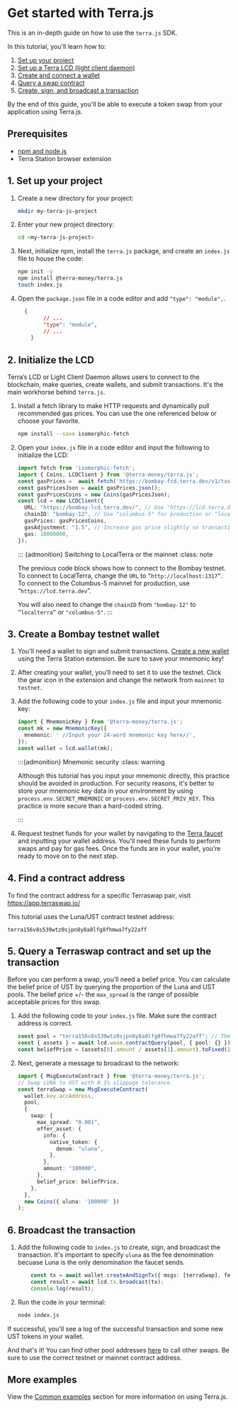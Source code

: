 # Get started with Terra.js

This is an in-depth guide on how to use the `terra.js` SDK. 

In this tutorial, you'll learn how to:

1. [Set up your project](#1-set-up-your-project)
2. [Set up a Terra LCD (light client daemon)](#2-initialize-the-lcd)
3. [Create and connect  a wallet](#3-create-a-bombay-testnet-wallet)
4. [Query a swap contract](#5-query-a-terraswap-contract-and-set-up-the-transaction)
5. [Create, sign, and broadcast a transaction](#6-broadcast-the-transaction)

By the end of this guide, you'll be able to execute a token swap from your application using Terra.js.

## Prerequisites
- [npm and node.js](https://docs.npmjs.com/downloading-and-installing-node-js-and-npm)
- Terra Station browser extension

## 1. Set up your project

1. Create a new directory for your project: 

   ```sh
   mkdir my-terra-js-project
   
   ```

2. Enter your new project directory:

   ``` sh
   cd <my-terra-js-project>
   ```

3. Next, initialize npm, install the `terra.js` package, and create an `index.js` file to house the code:



   ```sh
   npm init -y
   npm install @terra-money/terra.js
   touch index.js
   ```

4. Open the `package.json` file in a code editor and add `"type": "module",`.

   ```json
     {
           // ...
           "type": "module",
           // ...
       }
   ```

## 2. Initialize the LCD

Terra’s LCD or Light Client Daemon allows users to connect to the blockchain,  make queries, create wallets, and submit transactions. It's the main workhorse behind `terra.js`.

1. Install a fetch library to make HTTP requests and dynamically pull recommended gas prices. You can use the one referenced below or choose your favorite.

   ```sh
   npm install --save isomorphic-fetch
   ```

2. Open your `index.js` file in a code editor and input the following to initialize the LCD:

   ```ts
   import fetch from 'isomorphic-fetch';
   import { Coins, LCDClient } from '@terra-money/terra.js';
   const gasPrices =  await fetch('https://bombay-fcd.terra.dev/v1/txs/gas_prices');
   const gasPricesJson = await gasPrices.json();
   const gasPricesCoins = new Coins(gasPricesJson); 
   const lcd = new LCDClient({
     URL: "https://bombay-lcd.terra.dev/", // Use "https://lcd.terra.dev" for prod "http://localhost:1317" for localterra.
     chainID: "bombay-12", // Use "columbus-5" for production or "localterra".
     gasPrices: gasPricesCoins,
     gasAdjustment: "1.5", // Increase gas price slightly so transactions go through smoothly.
     gas: 10000000,
   });
   ```

   ::: {admonition} Switching to LocalTerra or the mainnet
   :class: note

   The previous code block shows how to connect to the Bombay testnet. To connect to LocalTerra, change the `URL` to `”http://localhost:1317”`. To connect to the Columbus-5 mainnet for production, use “`https://lcd.terra.dev`”.
   
   You will also need to change the `chainID` from `"bombay-12"` to `”localterra”` or `"columbus-5"`. 
   :::

## 3. Create a Bombay testnet wallet

1. You'll need a wallet to sign and submit transactions. [Create a new wallet](../../../learn/terra-station/download/terra-station-extension.md#create-a-wallet) using the Terra Station extension. Be sure to save your mnemonic key!

2. After creating your wallet, you’ll need to set it to use the testnet. Click the gear icon in the extension and change the network from `mainnet` to `testnet`. 

3. Add the following code to your `index.js` file and input your mnemonic key:

   ```ts
   import { MnemonicKey } from '@terra-money/terra.js';
   const mk = new MnemonicKey({
     mnemonic: ' //Input your 24-word mnemonic key here//',
   });
   const wallet = lcd.wallet(mk);
   ```

   :::{admonition} Mnemonic security
   :class: warning
   
   Although this tutorial has you input your mnemonic directly, this practice should be avoided in production. 
   For security reasons, it's better to store your mnemonic key  data in your environment by using `process.env.SECRET_MNEMONIC` or `process.env.SECRET_PRIV_KEY`. This practice is more secure than a hard-coded string.
   
   :::

4. Request testnet funds for your wallet by navigating to the [Terra faucet](https://faucet.terra.money) and inputting your wallet address. You'll need these funds to perform swaps and pay for gas fees. Once the funds are in your wallet, you’re ready to move on to the next step. 

## 4. Find a contract address

To find the contract address for a specific Terraswap pair, visit https://app.terraswap.io/  

This tutorial uses the Luna/UST contract testnet address:

`terra156v8s539wtz0sjpn8y8a8lfg8fhmwa7fy22aff`

## 5. Query a Terraswap contract and set up the transaction

Before you can perform a swap, you’ll need a belief price. You can calculate the belief price of UST by querying the proportion of the Luna and UST pools. The belief price +/- the `max_spread` is the range of possible acceptable prices for this swap.

1. Add the following code to your `index.js` file. Make sure the contract address is correct. 

   ```ts
   const pool = "terra156v8s539wtz0sjpn8y8a8lfg8fhmwa7fy22aff"; // The LUNA/UST terraswap contract address on Bombay.
   const { assets } = await lcd.wasm.contractQuery(pool, { pool: {} }); // Fetch the amount of each asset in the pool.
   const beliefPrice = (assets[0].amount / assets[1].amount).toFixed(18); // Calculate belief price using proportion of pool balances.
   ```

2. Next, generate a message to broadcast to the network:

   ```ts
   import { MsgExecuteContract } from '@terra-money/terra.js';
   // Swap LUNA to UST with 0.1% slippage tolerance.
   const terraSwap = new MsgExecuteContract(
     wallet.key.accAddress,
     pool, 
     {
       swap: {
         max_spread: "0.001",
         offer_asset: {
           info: {
             native_token: {
               denom: "uluna",
             },
           },
           amount: "100000",
         },
         belief_price: beliefPrice,
       },
     },
     new Coins({ uluna: '100000' })
   );
   ```

## 6. Broadcast the transaction

1. Add the following code to `index.js` to create, sign, and broadcast the transaction. It's important to specify `uluna` as the fee denomination becuase Luna is the only denomination the faucet sends. 

   ```ts
       const tx = await wallet.createAndSignTx({ msgs: [terraSwap], feeDenoms: ['uluna'] });
       const result = await lcd.tx.broadcast(tx);
       console.log(result);
   ```

2. Run the code in your terminal:

   ```sh
   node index.js
   ```

If successful, you'll see a log of the successful transaction and some new UST tokens in your wallet.

And that's it! You can find other pool addresses [here](https://app.terraswap.io/) to call other swaps. Be sure to use the correct testnet or mainnet contract address. 

## More examples

View the [Common examples]("common-examples.md) section for more information on using Terra.js.